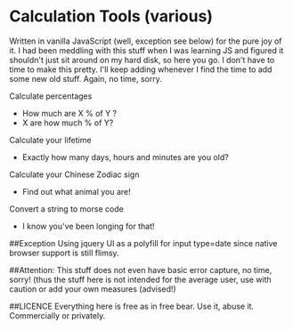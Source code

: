 # Calculation Tools (various)

Written in vanilla JavaScript (well, exception see below) for the pure joy of it. I had been meddling with this stuff when I was learning JS and figured it shouldn't just sit around on my hard disk, so here you go.
I don't have to time to make this pretty. I'll keep adding whenever I find the time to add some new old stuff. Again, no time, sorry.

Calculate percentages
- How much are X % of Y ?
- X are how much % of Y?

Calculate your lifetime
- Exactly how many days, hours and minutes are you old?

Calculate your Chinese Zodiac sign
- Find out what animal you are!

Convert a string to morse code
- I know you've been longing for that!


##Exception
Using jquery UI as a polyfill for input type=date since native browser support is still flimsy.

##Attention:
This stuff does not even have basic error capture, no time, sorry! (thus the stuff here is not intended for the average user, use with caution or add your own measures (advised!)

##LICENCE
Everything here is free as in free bear. Use it, abuse it. Commercially or privately.
